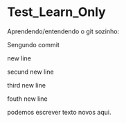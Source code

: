 # Test_Learn_Only

Aprendendo/entendendo o git sozinho:

Sengundo commit

new line

secund new line

third new line

fouth new line

podemos escrever texto novos aqui.
